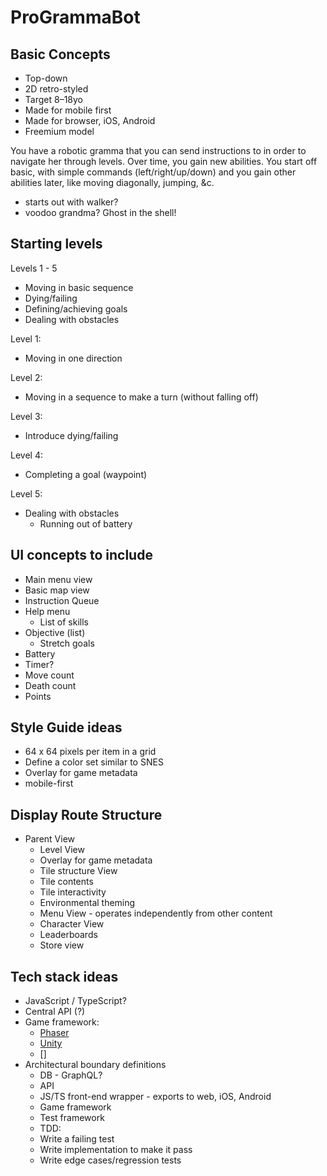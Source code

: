 # ProGrammaBot

## Basic Concepts
 - Top-down
 - 2D retro-styled
 - Target 8–18yo
 - Made for mobile first
 - Made for browser, iOS, Android
 - Freemium model

You have a robotic gramma that you can send instructions to in order to navigate her through levels. Over time, you gain new abilities. You start off basic, with simple commands (left/right/up/down) and you gain other abilities later, like moving diagonally, jumping, &c.
 - starts out with walker?
 - voodoo grandma? Ghost in the shell!

## Starting levels
Levels 1 - 5
 - Moving in basic sequence 
 - Dying/failing
 - Defining/achieving goals
 - Dealing with obstacles
  
  Level 1:
   - Moving in one direction

  Level 2:
   - Moving in a sequence to make a turn (without falling off)

  Level 3:
   - Introduce dying/failing

  Level 4:
   - Completing a goal (waypoint)

  Level 5:
   - Dealing with obstacles
     - Running out of battery

## UI concepts to include
 - Main menu view
 - Basic map view
 - Instruction Queue
 - Help menu
   - List of skills
 - Objective (list)
   - Stretch goals
 - Battery
 - Timer?
 - Move count
 - Death count
 - Points

## Style Guide ideas
  
  - 64 x 64 pixels per item in a grid
  - Define a color set similar to SNES
  - Overlay for game metadata
  - mobile-first

## Display Route Structure
 - Parent View
   - Level View
    - Overlay for game metadata
    - Tile structure View
     - Tile contents
     - Tile interactivity
     - Environmental theming
   - Menu View - operates independently from other content
   - Character View
   - Leaderboards
   - Store view

## Tech stack ideas
  - JavaScript / TypeScript?
  - Central API (?)
  - Game framework:
    - [Phaser](https://phaser.io/tutorials/getting-started-phaser3)
    - [Unity](?)
    - []
  - Architectural boundary definitions
    - DB - GraphQL?
    - API
    - JS/TS front-end wrapper - exports to web, iOS, Android
     - Game framework
     - Test framework
      - TDD:
       - Write a failing test
       - Write implementation to make it pass
       - Write edge cases/regression tests
